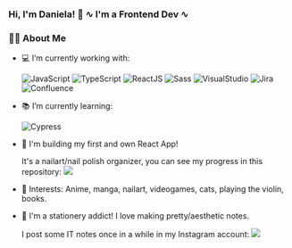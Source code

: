 ### Hi, I'm Daniela! 👋 ∿ I'm a Frontend Dev ∿

### :woman_technologist: About Me

- :computer: I’m currently working with:

  ![JavaScript](https://img.shields.io/badge/-JavaScript-F7DF1E?logo=JavaScript&logoColor=white) ![TypeScript](https://img.shields.io/badge/-TypeScript-3178C6?logo=TypeScript&logoColor=white) ![ReactJS](https://img.shields.io/badge/-ReactJS-61DAFB?logo=React&logoColor=black) ![Sass](https://img.shields.io/badge/-Sass-CC6699?logo=Sass&logoColor=white)
  ![VisualStudio](https://img.shields.io/badge/-Visual%20Studio%20Code-007ACC?logo=Visual-Studio-Code) ![Jira](https://img.shields.io/badge/-Jira-0052CC?logo=Jira-Software) ![Confluence](https://img.shields.io/badge/-Confluence-172B4D?logo=Confluence)
  
- :books: I’m currently learning:

  ![Cypress](https://img.shields.io/badge/-Cypress-00a138?logo=Cypress)
  
- :nail_care: I'm building my first and own React App!

  It's a nailart/nail polish organizer, you can see my progress in this repository: <a href="https://github.com/mitsudani/tsume-frontend"><img src="https://img.shields.io/badge/-GitHub-grey?logo=GitHub"/></a>

- :purple_heart: Interests: Anime, manga, nailart, videogames, cats, playing the violin, books.

- :pencil: I'm a stationery addict! I love making pretty/aesthetic notes.

  I post some IT notes once in a while in my Instagram account: <a href="https://instagram.com/mitsudani"><img src="https://img.shields.io/badge/-@mitsudani-E4405F?style=flat&logo=Instagram&logoColor=white"/></a>





